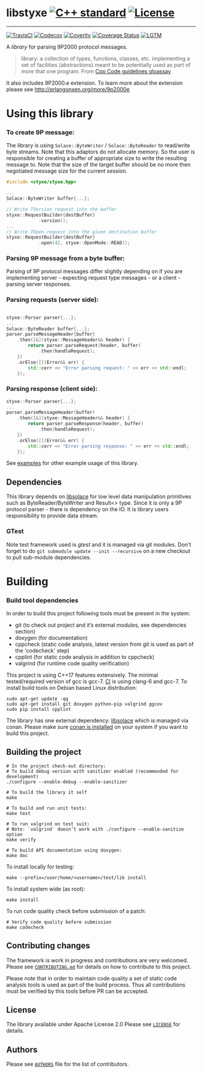# libstyxe [![C++ standard][c++-standard-shield]][c++-standard-link] [![License][license-shield]][license-link]
---
[![TravisCI][travis-shield]][travis-link]
[![Codecov][codecov-shield]][codecov-link]
[![Coverity][coverity-shield]][coverity-link]
[![Coverage Status][coveralls-shield]][coveralls-link]
[![LGTM][LGTM-shield]][LGTM-link]


[c++-standard-shield]: https://img.shields.io/badge/c%2B%2B-14/17/20-blue.svg
[c++-standard-link]: https://en.wikipedia.org/wiki/C%2B%2B#Standardization
[license-shield]: https://img.shields.io/badge/License-Apache%202.0-blue.svg
[license-link]: https://opensource.org/licenses/Apache-2.0
[travis-shield]: https://travis-ci.org/abbyssoul/libstyxe.png?branch=master
[travis-link]: https://travis-ci.org/abbyssoul/libstyxe
[codecov-shield]: https://codecov.io/gh/abbyssoul/libstyxe/branch/master/graph/badge.svg
[codecov-link]: https://codecov.io/gh/abbyssoul/libstyxe
[coverity-shield]: https://scan.coverity.com/projects/18800/badge.svg
[coverity-link]: https://scan.coverity.com/projects/abbyssoul-libstyxe
[coveralls-shield]: https://coveralls.io/repos/github/abbyssoul/libstyxe/badge.svg?branch=master
[coveralls-link]: https://coveralls.io/github/abbyssoul/libstyxe?branch=master
[LGTM-shield]: https://img.shields.io/lgtm/grade/cpp/github/abbyssoul/libstyxe.svg
[LGTM-link]: https://lgtm.com/projects/g/abbyssoul/libstyxe/alerts/


A _library_ for parsing 9P2000 protocol messages.
> library: a collection of types, functions, classes, etc. implementing a set of facilities (abstractions) meant to be potentially used as part of more that one program. From [Cpp Code guidelines gloassay](http://isocpp.github.io/CppCoreGuidelines/CppCoreGuidelines#glossary)

It also includes 9P2000.e extension. To learn more about the extension please see http://erlangonxen.org/more/9p2000e

# Using this library

### To create 9P message:
The library is using `Solace::ByteWriter` / `Solace::ByteReader` to read/write byte streams.
Note that this adaptors do not allocate memory. So the user is responsible for creating a
buffer of appropriate size to write the resulting message to.
Note that the size of the target buffer should be no more then negotiated message size for the current session.


```C++
#include <styxe/styxe.hpp>

...
Solace::ByteWriter buffer{...};

// Write TVersion request into the beffer
styxe::RequestBuilder{destBuffer}
            .version();
...
// Write TOpen request into the given destination buffer
styxe::RequestBuilder{destBuffer}
            .open(42, styxe::OpenMode::READ));

```

### Parsing 9P message from a byte buffer:
Parsing of 9P protocol messages differ slightly depending on if you are implementing server - expecting request type messages - or a client - parsing server responses.

### Parsing requests (server side):
```C++

styxe::Parser parser{...};
...
Solace::ByteReader buffer{...};
parser.parseMessageHeader{buffer}
    .then([&](styxe::MessageHeader&& header) {
        return parser.parseRequest(header, buffer)
            .then(handleRequest);
    })
    .orElse([](Error&& err) {
        std::cerr << "Error parsing request: " << err << std::endl;
    });
```

### Parsing response (client side):
```C++
styxe::Parser parser{...};
...
parser.parseMessageHeader(buffer)
    .then([&](styxe::MessageHeader&& header) {
        return parser.parseResponse(header, buffer)
            .then(handleRequest);
    })
    .orElse([](Error&& err) {
        std::cerr << "Error parsing response: " << err << std::endl;
    });
```

See [examples](docs/examples.md) for other example usage of this library.


## Dependencies
This library depends on [libsolace](https://github.com/abbyssoul/libsolace) for low level data manipulation primitives
such as ByteReader/ByteWriter and Result<> type.
Since it is only a 9P protocol parser - there is dependency on the IO. It is library users responsibility to provide data stream.

### GTest
Note test framework used is *gtest* and it is managed via git modules.
Don't forget to do `git submodule update --init --recursive` on a new checkout to pull sub-module dependencies.



# Building

### Build tool dependencies
In order to build this project following tools must be present in the system:
* git (to check out project and it’s external modules, see dependencies section)
* doxygen (for documentation)
* cppcheck (static code analysis, latest version from git is used as part of the 'codecheck' step)
* cpplint (for static code analysis in addition to cppcheck)
* valgrind (for runtime code quality verification)

This project is using C++17 features extensively. The minimal tested/required version of gcc is gcc-7.
[CI](https://travis-ci.org/abbyssoul/libstyxe) is using clang-6 and gcc-7.
To install build tools on Debian based Linux distribution:
```shell
sudo apt-get update -qq
sudo apt-get install git doxygen python-pip valgrind ggcov
sudo pip install cpplint
```

The library has one external dependency: [libsolace](https://github.com/abbyssoul/libsolace)  which is managed via conan.
Please make sure [conan is installed](https://docs.conan.io/en/latest/installation.html) on your system if you want to build this project.

## Building the project
```shell
# In the project check-out directory:
# To build debug version with sanitizer enabled (recommended for development)
./configure --enable-debug --enable-sanitizer

# To build the library it self
make

# To build and run unit tests:
make test

# To run valgrind on test suit:
# Note: `valgrind` doesn’t work with ./configure --enable-sanitize option
make verify

# To build API documentation using doxygen:
make doc
```

To install locally for testing:
```shell
make --prefix=/user/home/<username>/test/lib install
```
To install system wide (as root):
```shell
make install
```
To run code quality check before submission of a patch:
```shell
# Verify code quality before submission
make codecheck
```


## Contributing changes
The framework is work in progress and contributions are very welcomed.
Please see  [`CONTRIBUTING.md`](CONTRIBUTING.md) for details on how to contribute to
this project.

Please note that in order to maintain code quality a set of static code analysis tools is used as part of the build process.
Thus all contributions must be verified by this tools before PR can be accepted.


## License
The library available under Apache License 2.0
Please see [`LICENSE`](LICENSE) for details.


## Authors
Please see [`AUTHORS`](AUTHORS) file for the list of contributors.
